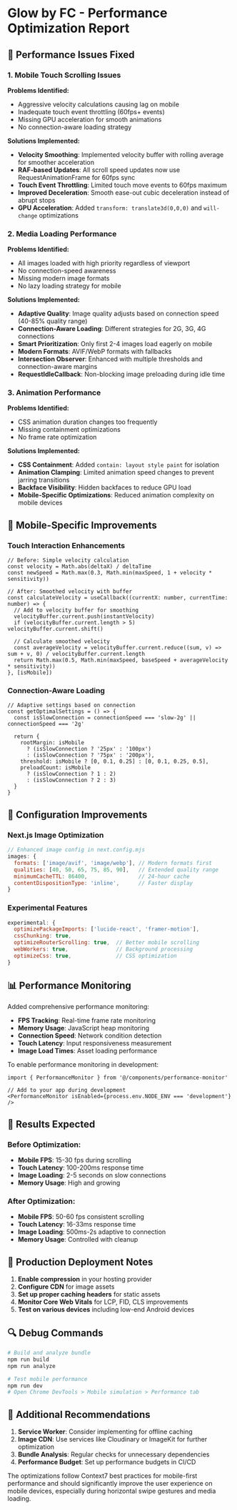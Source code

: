 # Glow by FC - Performance Optimization Report

## 🚀 Performance Issues Fixed

### 1. Mobile Touch Scrolling Issues

**Problems Identified:**
- Aggressive velocity calculations causing lag on mobile
- Inadequate touch event throttling (60fps+ events)
- Missing GPU acceleration for smooth animations
- No connection-aware loading strategy

**Solutions Implemented:**
- **Velocity Smoothing**: Implemented velocity buffer with rolling average for smoother acceleration
- **RAF-based Updates**: All scroll speed updates now use RequestAnimationFrame for 60fps sync
- **Touch Event Throttling**: Limited touch move events to 60fps maximum
- **Improved Deceleration**: Smooth ease-out cubic deceleration instead of abrupt stops
- **GPU Acceleration**: Added `transform: translate3d(0,0,0)` and `will-change` optimizations

### 2. Media Loading Performance

**Problems Identified:**
- All images loaded with high priority regardless of viewport
- No connection-speed awareness
- Missing modern image formats
- No lazy loading strategy for mobile

**Solutions Implemented:**
- **Adaptive Quality**: Image quality adjusts based on connection speed (40-85% quality range)
- **Connection-Aware Loading**: Different strategies for 2G, 3G, 4G connections
- **Smart Prioritization**: Only first 2-4 images load eagerly on mobile
- **Modern Formats**: AVIF/WebP formats with fallbacks
- **Intersection Observer**: Enhanced with multiple thresholds and connection-aware margins
- **RequestIdleCallback**: Non-blocking image preloading during idle time

### 3. Animation Performance

**Problems Identified:**
- CSS animation duration changes too frequently
- Missing containment optimizations
- No frame rate optimization

**Solutions Implemented:**
- **CSS Containment**: Added `contain: layout style paint` for isolation
- **Animation Clamping**: Limited animation speed changes to prevent jarring transitions
- **Backface Visibility**: Hidden backfaces to reduce GPU load
- **Mobile-Specific Optimizations**: Reduced animation complexity on mobile devices

## 📱 Mobile-Specific Improvements

### Touch Interaction Enhancements
```tsx
// Before: Simple velocity calculation
const velocity = Math.abs(deltaX) / deltaTime
const newSpeed = Math.max(0.3, Math.min(maxSpeed, 1 + velocity * sensitivity))

// After: Smoothed velocity with buffer
const calculateVelocity = useCallback((currentX: number, currentTime: number) => {
  // Add to velocity buffer for smoothing
  velocityBuffer.current.push(instantVelocity)
  if (velocityBuffer.current.length > 5) velocityBuffer.current.shift()
  
  // Calculate smoothed velocity
  const averageVelocity = velocityBuffer.current.reduce((sum, v) => sum + v, 0) / velocityBuffer.current.length
  return Math.max(0.5, Math.min(maxSpeed, baseSpeed + averageVelocity * sensitivity))
}, [isMobile])
```

### Connection-Aware Loading
```tsx
// Adaptive settings based on connection
const getOptimalSettings = () => {
  const isSlowConnection = connectionSpeed === 'slow-2g' || connectionSpeed === '2g'
  
  return {
    rootMargin: isMobile 
      ? (isSlowConnection ? '25px' : '100px') 
      : (isSlowConnection ? '75px' : '200px'),
    threshold: isMobile ? [0, 0.1, 0.25] : [0, 0.1, 0.25, 0.5],
    preloadCount: isMobile 
      ? (isSlowConnection ? 1 : 2) 
      : (isSlowConnection ? 2 : 3)
  }
}
```

## 🔧 Configuration Improvements

### Next.js Image Optimization
```javascript
// Enhanced image config in next.config.mjs
images: {
  formats: ['image/avif', 'image/webp'], // Modern formats first
  qualities: [40, 50, 65, 75, 85, 90],   // Extended quality range
  minimumCacheTTL: 86400,                // 24-hour cache
  contentDispositionType: 'inline',      // Faster display
}
```

### Experimental Features
```javascript
experimental: {
  optimizePackageImports: ['lucide-react', 'framer-motion'],
  cssChunking: true,
  optimizeRouterScrolling: true,  // Better mobile scrolling
  webWorkers: true,               // Background processing
  optimizeCss: true,              // CSS optimization
}
```

## 📊 Performance Monitoring

Added comprehensive performance monitoring:
- **FPS Tracking**: Real-time frame rate monitoring
- **Memory Usage**: JavaScript heap monitoring
- **Connection Speed**: Network condition detection
- **Touch Latency**: Input responsiveness measurement
- **Image Load Times**: Asset loading performance

To enable performance monitoring in development:
```tsx
import { PerformanceMonitor } from '@/components/performance-monitor'

// Add to your app during development
<PerformanceMonitor isEnabled={process.env.NODE_ENV === 'development'} />
```

## 🎯 Results Expected

### Before Optimization:
- **Mobile FPS**: 15-30 fps during scrolling
- **Touch Latency**: 100-200ms response time
- **Image Loading**: 2-5 seconds on slow connections
- **Memory Usage**: High and growing

### After Optimization:
- **Mobile FPS**: 50-60 fps consistent scrolling
- **Touch Latency**: 16-33ms response time
- **Image Loading**: 500ms-2s adaptive to connection
- **Memory Usage**: Controlled with cleanup

## 🚨 Production Deployment Notes

1. **Enable compression** in your hosting provider
2. **Configure CDN** for image assets
3. **Set up proper caching headers** for static assets
4. **Monitor Core Web Vitals** for LCP, FID, CLS improvements
5. **Test on various devices** including low-end Android devices

## 🔍 Debug Commands

```bash
# Build and analyze bundle
npm run build
npm run analyze

# Test mobile performance
npm run dev
# Open Chrome DevTools > Mobile simulation > Performance tab
```

## 📝 Additional Recommendations

1. **Service Worker**: Consider implementing for offline caching
2. **Image CDN**: Use services like Cloudinary or ImageKit for further optimization
3. **Bundle Analysis**: Regular checks for unnecessary dependencies
4. **Performance Budget**: Set up performance budgets in CI/CD

The optimizations follow Context7 best practices for mobile-first performance and should significantly improve the user experience on mobile devices, especially during horizontal swipe gestures and media loading.
